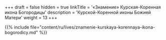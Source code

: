 +++
draft = false
hidden = true
linkTitle = '«Знамение» Курская-Коренная икона Богородицы'
description = 'Курской-Коренной иконы Божией Матери'
weight = 13
+++

{{% include file="content/ru/lives/znamenie-kurskaya-korennaya-ikona-bogorodicy.md" %}}
